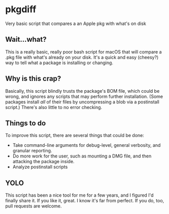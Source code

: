 # pkgdiff
Very basic script that compares a an Apple pkg with what's on disk

## Wait...what?
This is a really basic, really poor bash script for macOS that will compare a .pkg file with what's already on your disk. It's a quick and easy (cheesy?) way to tell what a package is installing or changing.

## Why is this crap?
Basically, this script blindly trusts the package's BOM file, which could be wrong, and ignores any scripts that may perform further installation. (Some packages install *all* of their files by uncompressing a blob via a postinstall script.) There's also little to no error checking.

## Things to do
To improve this script, there are several things that could be done:

* Take command-line arguments for debug-level, general verbosity, and granular reporting.
* Do more work for the user, such as mounting a DMG file, and then attacking the package inside.
* Analyze postinstall scripts

## YOLO
This script has been a nice tool for me for a few years, and I figured I'd finally share it. If you like it, great. I know it's far from perfect. If you do, too, pull requests are welcome.
